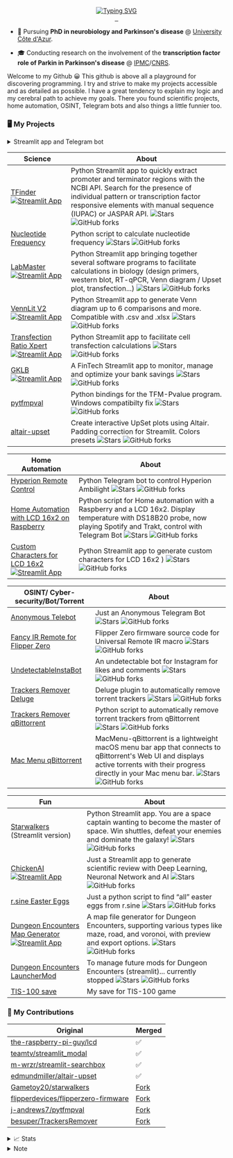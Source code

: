 <p align="center">
<a href="https://github.com/jumitti">
    <img src="https://readme-typing-svg.demolab.com?font=Georgia&size=18&duration=2000&pause=100&multiline=true&width=500&height=80&lines=Minniti+Julien;Parkinson's+Disease+PhD+Student+%7C+Coder+in+my+spare+time;Raspberry+%7C+Science+%7C+Bots+%7C+Dumb+idea" alt="Typing SVG" />
</a>
<br/>

<a href="https://www.linkedin.com/in/julien-minniti-b2bb2625b/">
    <img src="https://img.shields.io/badge/-Linkedin-blue?style=flat-square&logo=linkedin" alt="">
</a>
<a href="mailto:minnitijulien06@gmail.com">
    <img src="https://img.shields.io/badge/-Email-red?style=flat-square&logo=gmail&logoColor=white" alt="">
</a>
<a href="https://www.buymeacoffee.com/Jumitti">
    <img src="https://img.shields.io/badge/Buy%20me%20a%20Coffee-☕-FFDD00?style=flat-square" alt="">
</a>
</p>

* 📖 Pursuing **PhD in neurobiology and Parkinson's disease** @ [University Côte d'Azur](https://univ-cotedazur.fr/). 

* 🎓 Conducting research on the involvement of the **transcription factor role of Parkin in Parkinson's disease** @ [IPMC](https://www.ipmc.cnrs.fr/cgi-bin/site.cgi)/[CNRS](https://www.cnrs.fr/fr).

Welcome to my Github 😀 This github is above all a playground for discovering programming. I try and strive to make my projects accessible and as detailed as possible. I have a great tendency to explain my logic and my cerebral path to achieve my goals. There you found scientific projects, home automation, OSINT, Telegram bots and also things a little funnier too.

### 🖥️ My Projects

<details>
<summary> Streamlit app and Telegram bot</summary>

### Streamlit app
- [TFinder](https://github.com/Jumitti/TFinder) [![Streamlit App](https://static.streamlit.io/badges/streamlit_badge_black_white.svg)](https://tfinder-ipmc.streamlit.app/)
- [LabMaster](https://github.com/Jumitti/labmaster) [![Streamlit App](https://static.streamlit.io/badges/streamlit_badge_black_white.svg)](https://labmaster.streamlit.app/)
- [VennLit V2](https://github.com/Jumitti/vennlit_v2) [![Streamlit App](https://static.streamlit.io/badges/streamlit_badge_black_white.svg)](https://vennlit.streamlit.app/)
- [Transfection Ratio Xpert](https://github.com/Jumitti/TransfectionRatioXpert) [![Streamlit App](https://static.streamlit.io/badges/streamlit_badge_black_white.svg)](https://transfectionratioxpert.streamlit.app/)
- [GKLB](https://github.com/Jumitti/GKLB-FinTech) [![Streamlit App](https://static.streamlit.io/badges/streamlit_badge_black_white.svg)](https://gklb-fintech.streamlit.app/) 
- [Custom Characters for LCD 16x2](https://github.com/Jumitti/lcd_custom_characters) [![Streamlit App](https://static.streamlit.io/badges/streamlit_badge_black_white.svg)](https://custom-characters-for-lcd16x2.streamlit.app/)
- [ChickenAI](https://github.com/Jumitti/chicken_AI) [![Streamlit App](https://static.streamlit.io/badges/streamlit_badge_black_white.svg)](https://chickenai.streamlit.app/)
- [Starwalkers](https://github.com/Jumitti/starwalkers_telegrambot)
- [Dungeon Encounters Map Generator](https://github.com/Jumitti/DungeonEncountersMapGenerator) [![Streamlit App](https://static.streamlit.io/badges/streamlit_badge_black_white.svg)](https://dungeon-encounters-map-generator.streamlit.app/) 
- [Dungeon Encounters LauncherMod](https://github.com/Jumitti/DungeonEncountersLauncherMod)   

### Telegram 
- [Hyperion Remote Control](https://github.com/Jumitti/hyperion-remote-control)
- [Home Automation with LCD 16x2 on Raspberry](https://github.com/Jumitti/telebot_lcd_now_playing)
- [Anonymous Telebot](https://github.com/Jumitti/Anonymous_Telebot)
- [Starwalkers](https://github.com/Jumitti/starwalkers_telegrambot) (deprecated)
</details>


| Science                                                                                                                                                                                                             | About                                                                                                                                                                                                                                                                                                                                                                                                             |
|---------------------------------------------------------------------------------------------------------------------------------------------------------------------------------------------------------------------|-------------------------------------------------------------------------------------------------------------------------------------------------------------------------------------------------------------------------------------------------------------------------------------------------------------------------------------------------------------------------------------------------------------------|
| [TFinder](https://github.com/Jumitti/TFinder) [![Streamlit App](https://static.streamlit.io/badges/streamlit_badge_black_white.svg)](https://tfinder-ipmc.streamlit.app/)                                           | Python Streamlit app to quickly extract promoter and terminator regions with the NCBI API. Search for the presence of individual pattern or transcription factor responsive elements with manual sequence (IUPAC) or JASPAR API. ![Stars](https://img.shields.io/github/stars/Jumitti/TFinder?label=Stars&style=flat) ![GitHub forks](https://img.shields.io/github/forks/Jumitti/TFinder?label=Forks&style=flat) |
| [Nucleotide Frequency](https://github.com/Jumitti/nucleotide-frequency)                                                                                                                                             | Python script to calculate nucleotide frequency ![Stars](https://img.shields.io/github/stars/Jumitti/nucleotide-frequency?label=Stars&style=flat) ![GitHub forks](https://img.shields.io/github/forks/Jumitti/nucleotide-frequency?label=Forks&style=flat)                                                                                                                                                        |
| [LabMaster](https://github.com/Jumitti/labmaster) [![Streamlit App](https://static.streamlit.io/badges/streamlit_badge_black_white.svg)](https://labmaster.streamlit.app/)                                          | Python Streamlit app bringing together several software programs to facilitate calculations in biology (design primers, western blot, RT-qPCR, Venn diagram / Upset plot, transfection...) ![Stars](https://img.shields.io/github/stars/Jumitti/Labmaster?label=Stars&style=flat) ![GitHub forks](https://img.shields.io/github/forks/Jumitti/Labmaster?label=Forks&style=flat)                                   |
| [VennLit V2](https://github.com/Jumitti/vennlit_v2) [![Streamlit App](https://static.streamlit.io/badges/streamlit_badge_black_white.svg)](https://vennlit.streamlit.app/)                                          | Python Streamlit app to generate Venn diagram up to 6 comparisons and more. Compatible with .csv and .xlsx ![Stars](https://img.shields.io/github/stars/Jumitti/vennlit_v2?label=Stars&style=flat) ![GitHub forks](https://img.shields.io/github/forks/Jumitti/vennlit_v2?label=Forks&style=flat)                                                                                                                 |
| [Transfection Ratio Xpert](https://github.com/Jumitti/TransfectionRatioXpert) [![Streamlit App](https://static.streamlit.io/badges/streamlit_badge_black_white.svg)](https://transfectionratioxpert.streamlit.app/) | Python Streamlit app to facilitate cell transfection calculations ![Stars](https://img.shields.io/github/stars/Jumitti/TransfectionRatioXpert?label=Stars&style=flat) ![GitHub forks](https://img.shields.io/github/forks/Jumitti/TransfectionRatioXpert?label=Forks&style=flat)                                                                                                                                  |
| [GKLB](https://github.com/Jumitti/GKLB-FinTech) [![Streamlit App](https://static.streamlit.io/badges/streamlit_badge_black_white.svg)](https://gklb-fintech.streamlit.app/)                                         | A FinTech Streamlit app to monitor, manage and optimize your bank savings ![Stars](https://img.shields.io/github/stars/Jumitti/GKLB-Fintech?label=Stars&style=flat) ![GitHub forks](https://img.shields.io/github/forks/Jumitti/GKLB-Fintech?label=Forks&style=flat)                                                                                                                                              |
| [pytfmpval](https://github.com/Jumitti/pytfmpval)                                                                                                                                                                   | Python bindings for the TFM-Pvalue program. Windows compatibilty fix ![Stars](https://img.shields.io/github/stars/Jumitti/pytfmpval?label=Stars&style=flat) ![GitHub forks](https://img.shields.io/github/forks/Jumitti/pytfmpval?label=Forks&style=flat)                                                                                                                                                         |
| [altair-upset](https://github.com/Jumitti/altair-upset)                                                                                                                                                             | Create interactive UpSet plots using Altair. Padding correction for Streamlit. Colors presets ![Stars](https://img.shields.io/github/stars/Jumitti/altair-upset?label=Stars&style=flat) ![GitHub forks](https://img.shields.io/github/forks/Jumitti/altair-upset?label=Forks&style=flat)                                                                                                                          |

| Home Automation                                                                                                                                                                                                                  | About                                                                                                                                                                                                                                                                                                                                                                                |
|----------------------------------------------------------------------------------------------------------------------------------------------------------------------------------------------------------------------------------|--------------------------------------------------------------------------------------------------------------------------------------------------------------------------------------------------------------------------------------------------------------------------------------------------------------------------------------------------------------------------------------|
| [Hyperion Remote Control](https://github.com/Jumitti/hyperion-remote-control)                                                                                                                                                    | Python Telegram bot to control Hyperion Ambilight ![Stars](https://img.shields.io/github/stars/Jumitti/hyperion-remote-control?label=Stars&style=flat) ![GitHub forks](https://img.shields.io/github/forks/Jumitti/hyperion-remote-control?label=Forks&style=flat)                                                                                                                   |
| [Home Automation with LCD 16x2 on Raspberry](https://github.com/Jumitti/telebot_lcd_now_playing)                                                                                                                                 | Python script for Home automation with a Raspberry and a LCD 16x2. Display temperature with DS18B20 probe, now playing Spotify and Trakt, control with Telegram Bot ![Stars](https://img.shields.io/github/stars/Jumitti/telebot_lcd_now_playing?label=Stars&style=flat) ![GitHub forks](https://img.shields.io/github/forks/Jumitti/telebot_lcd_now_playing?label=Forks&style=flat) |
| [Custom Characters for LCD 16x2](https://github.com/Jumitti/lcd_custom_characters) [![Streamlit App](https://static.streamlit.io/badges/streamlit_badge_black_white.svg)](https://custom-characters-for-lcd16x2.streamlit.app/)  | Python Streamlit app to generate custom characters for LCD 16x2 ) ![Stars](https://img.shields.io/github/stars/Jumitti/lcd_custom_characters?label=Stars&style=flat) ![GitHub forks](https://img.shields.io/github/forks/Jumitti/lcd_custom_characters?label=Forks&style=flat)                                                                                                       |

| OSINT/ Cyber-security/Bot/Torrent                                                                   | About                                                                                                                                                                                                                                                                                                                                                                                  |
|-----------------------------------------------------------------------------------------------------|----------------------------------------------------------------------------------------------------------------------------------------------------------------------------------------------------------------------------------------------------------------------------------------------------------------------------------------------------------------------------------------|
| [Anonymous Telebot](https://github.com/Jumitti/Anonymous_Telebot)                                   | Just an Anonymous Telegram Bot ![Stars](https://img.shields.io/github/stars/Jumitti/Anonymous_Telebot?label=Stars&style=flat) ![GitHub forks](https://img.shields.io/github/forks/Jumitti/Anonymous_Telebot?label=Forks&style=flat)                                                                                                                                                    |
| [Fancy IR Remote for Flipper Zero](https://github.com/Jumitti/flipperzero-firmware-Fancy_IR_Remote) | Flipper Zero firmware source code for Universal Remote IR macro ![Stars](https://img.shields.io/github/stars/Jumitti/flipperzero-firmware-Fancy_IR_Remote?label=Stars&style=flat) ![GitHub forks](https://img.shields.io/github/forks/Jumitti/flipperzero-firmware-Fancy_IR_Remote?label=Forks&style=flat)                                                                             |
| [UndetectableInstaBot](https://github.com/Jumitti/UndetectableInstaBot)                             | An undetectable bot for Instagram for likes and comments ![Stars](https://img.shields.io/github/stars/Jumitti/UndetectableInstaBot?label=Stars&style=flat) ![GitHub forks](https://img.shields.io/github/forks/Jumitti/UndetectableInstaBot?label=Forks&style=flat)                                                                                                                    |
| [Trackers Remover Deluge](https://github.com/Jumitti/TrackersRemover-Deluge)                        | Deluge plugin to automatically remove torrent trackers ![Stars](https://img.shields.io/github/stars/Jumitti/TrackersRemover-Deluge?label=Stars&style=flat) ![GitHub forks](https://img.shields.io/github/forks/Jumitti/TrackersRemover-Deluge?label=Forks&style=flat)                                                                                                                  |
| [Trackers Remover qBittorrent](https://github.com/Jumitti/TrackersRemover-qBittorrent)              | Python script to automatically remove torrent trackers from qBittorrent ![Stars](https://img.shields.io/github/stars/Jumitti/TrackersRemover-qBittorrent?label=Stars&style=flat) ![GitHub forks](https://img.shields.io/github/forks/Jumitti/TrackersRemover-qBittorrent?label=Forks&style=flat)                                                                                       |
| [Mac Menu qBittorrent](https://github.com/Jumitti/MacMenu-qBittorrent)                              | MacMenu-qBittorrent is a lightweight macOS menu bar app that connects to qBittorrent's Web UI and displays active torrents with their progress directly in your Mac menu bar. ![Stars](https://img.shields.io/github/stars/Jumitti/MacMenu-qBittorrent?label=Stars&style=flat) ![GitHub forks](https://img.shields.io/github/forks/Jumitti/MacMenu-qBittorrent?label=Forks&style=flat) |


| Fun                                                                                                                                                                                                                                          | About                                                                                                                                                                                                                                                                                                                                                             |
|----------------------------------------------------------------------------------------------------------------------------------------------------------------------------------------------------------------------------------------------|-------------------------------------------------------------------------------------------------------------------------------------------------------------------------------------------------------------------------------------------------------------------------------------------------------------------------------------------------------------------|
| [Starwalkers](https://github.com/Jumitti/starwalkers_telegrambot) (Streamlit version)                                                                                                                                                        | Python Streamlit app. You are a space captain wanting to become the master of space. Win shuttles, defeat your enemies and dominate the galaxy! ![Stars](https://img.shields.io/github/stars/Jumitti/starwalkers_telegrambot?label=Stars&style=flat) ![GitHub forks](https://img.shields.io/github/forks/Jumitti/starwalkers_telegrambot?label=Forks&style=flat)  |
| [ChickenAI](https://github.com/Jumitti/chicken_AI) [![Streamlit App](https://static.streamlit.io/badges/streamlit_badge_black_white.svg)](https://chickenai.streamlit.app/)                                                                  | Just a Streamlit app to generate scientific review with Deep Learning, Neuronal Network and AI ![Stars](https://img.shields.io/github/stars/Jumitti/chicken_AI?label=Stars&style=flat) ![GitHub forks](https://img.shields.io/github/forks/Jumitti/chicken_AI?label=Forks&style=flat)                                                                             |
| [r.sine Easter Eggs](https://github.com/Jumitti/r.sine-easter_eggs)                                                                                                                                                                          | Just a python script to find “all” easter eggs from r.sine ![Stars](https://img.shields.io/github/stars/Jumitti/r.sine-easter_eggs?label=Stars&style=flat) ![GitHub forks](https://img.shields.io/github/forks/Jumitti/r.sine-easter_eggs?label=Forks&style=flat)                                                                                                 |
| [Dungeon Encounters Map Generator](https://github.com/Jumitti/DungeonEncountersMapGenerator) [![Streamlit App](https://static.streamlit.io/badges/streamlit_badge_black_white.svg)](https://dungeon-encounters-map-generator.streamlit.app/) | A map file generator for Dungeon Encounters, supporting various types like maze, road, and voronoi, with preview and export options. ![Stars](https://img.shields.io/github/stars/Jumitti/DungeonEncountersMapGenerator?label=Stars&style=flat) ![GitHub forks](https://img.shields.io/github/forks/Jumitti/DungeonEncountersMapGenerator?label=Forks&style=flat) |
| [Dungeon Encounters LauncherMod](https://github.com/Jumitti/DungeonEncountersLauncherMod)                                                                                                                                                    | To manage future mods for Dungeon Encounters (streamlit)... currently stopped ![Stars](https://img.shields.io/github/stars/Jumitti/DungeonEncountersLauncherMod?label=Stars&style=flat) ![GitHub forks](https://img.shields.io/github/forks/Jumitti/DungeonEncountersLauncherMod?label=Forks&style=flat)                                                          |
| [TIS-100 save](https://github.com/Jumitti/TIS-100)                                                                                                                                                                                           | My save for TIS-100 game                                                                                                                                                                                                                                                                                                                                          |

### 💾 My Contributions

| Original                                                                                      | Merged                                                                  |
|-----------------------------------------------------------------------------------------------|-------------------------------------------------------------------------|
| [the-raspberry-pi-guy/lcd](https://github.com/the-raspberry-pi-guy/lcd)                       | ✅                                                                       |
| [teamtv/streamlit_modal](https://github.com/teamtv/streamlit_modal)                           | ✅                                                                       |
| [m-wrzr/streamlit-searchbox](https://github.com/m-wrzr/streamlit-searchbox)                   | ✅                                                                       |
| [edmundmiller/altair-upset](https://github.com/edmundmiller/altair-upset)                     | ✅                                                                       |
| [Gametoy20/starwalkers](https://github.com/Gametoy20/starwalkers)                             | [Fork](https://github.com/Jumitti/starwalkers_telegrambot)              |
| [flipperdevices/flipperzero-firmware](https://github.com/flipperdevices/flipperzero-firmware) | [Fork](https://github.com/Jumitti/flipperzero-firmware-Fancy_IR_Remote) |
| [j-andrews7/pytfmpval](https://github.com/j-andrews7/pytfmpval)                               | [Fork](https://github.com/Jumitti/pytfmpval)                            |
| [besuper/TrackersRemover](https://github.com/besuper/TrackersRemover)                         | [Fork](https://github.com/Jumitti/TrackersRemover-Deluge)               |


<details>
<summary>📈 Stats</summary>

![](http://github-profile-summary-cards.vercel.app/api/cards/profile-details?username=jumitti&theme=nord_bright)
![](http://github-profile-summary-cards.vercel.app/api/cards/repos-per-language?username=jumitti&theme=nord_bright)
![](http://github-profile-summary-cards.vercel.app/api/cards/most-commit-language?username=jumitti&theme=nord_bright)
![](http://github-profile-summary-cards.vercel.app/api/cards/stats?username=jumitti&theme=nord_bright)
![](http://github-profile-summary-cards.vercel.app/api/cards/productive-time?username=jumitti&theme=nord_bright&utcOffset=8)
</details>

<details>
<summary>Note</summary>

*I'm not an expert coder or anything. I discover and have fun creating things. There are probably a lot of projects to correct or simpler ways to do them. Maybe some already exist better than mine. In any case I will be happy to listen to your advice* 😀

</details>
